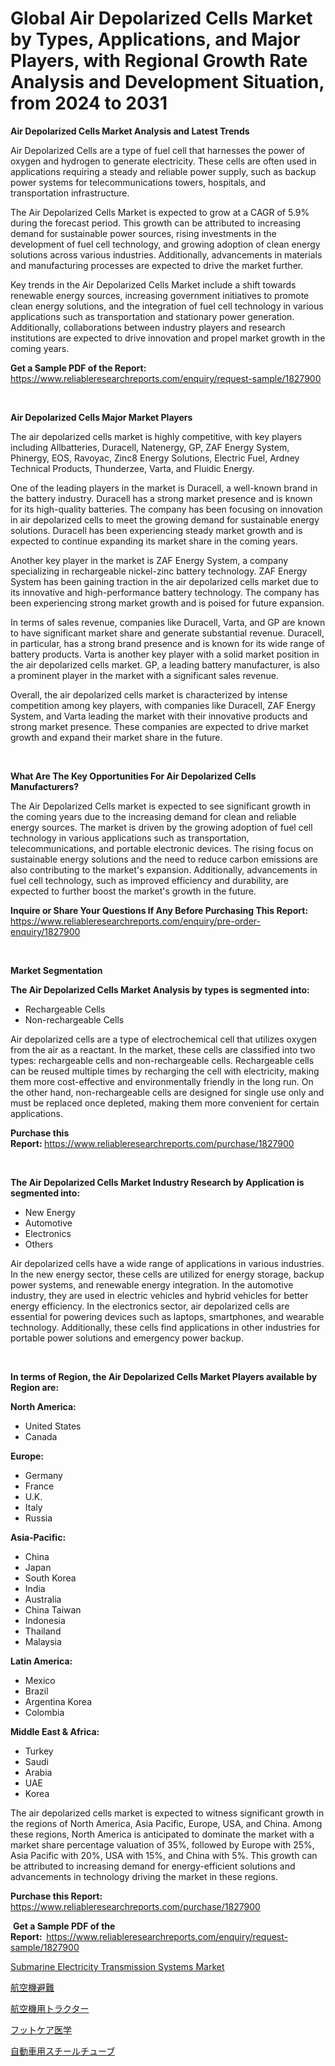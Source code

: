 <p><h1>Global Air Depolarized Cells Market by Types, Applications, and Major Players, with Regional Growth Rate Analysis and Development Situation, from 2024 to 2031</h1></p><p><strong>Air Depolarized Cells Market Analysis and Latest Trends</strong></p>
<p><p>Air Depolarized Cells are a type of fuel cell that harnesses the power of oxygen and hydrogen to generate electricity. These cells are often used in applications requiring a steady and reliable power supply, such as backup power systems for telecommunications towers, hospitals, and transportation infrastructure.</p><p>The Air Depolarized Cells Market is expected to grow at a CAGR of 5.9% during the forecast period. This growth can be attributed to increasing demand for sustainable power sources, rising investments in the development of fuel cell technology, and growing adoption of clean energy solutions across various industries. Additionally, advancements in materials and manufacturing processes are expected to drive the market further.</p><p>Key trends in the Air Depolarized Cells Market include a shift towards renewable energy sources, increasing government initiatives to promote clean energy solutions, and the integration of fuel cell technology in various applications such as transportation and stationary power generation. Additionally, collaborations between industry players and research institutions are expected to drive innovation and propel market growth in the coming years.</p></p>
<p><strong>Get a Sample PDF of the Report:&nbsp;</strong> <a href="https://www.reliableresearchreports.com/enquiry/request-sample/1827900">https://www.reliableresearchreports.com/enquiry/request-sample/1827900</a></p>
<p>&nbsp;</p>
<p><strong>Air Depolarized Cells Major Market Players</strong></p>
<p><p>The air depolarized cells market is highly competitive, with key players including Allbatteries, Duracell, Natenergy, GP, ZAF Energy System, Phinergy, EOS, Ravoyac, Zinc8 Energy Solutions, Electric Fuel, Ardney Technical Products, Thunderzee, Varta, and Fluidic Energy.</p><p>One of the leading players in the market is Duracell, a well-known brand in the battery industry. Duracell has a strong market presence and is known for its high-quality batteries. The company has been focusing on innovation in air depolarized cells to meet the growing demand for sustainable energy solutions. Duracell has been experiencing steady market growth and is expected to continue expanding its market share in the coming years.</p><p>Another key player in the market is ZAF Energy System, a company specializing in rechargeable nickel-zinc battery technology. ZAF Energy System has been gaining traction in the air depolarized cells market due to its innovative and high-performance battery technology. The company has been experiencing strong market growth and is poised for future expansion.</p><p>In terms of sales revenue, companies like Duracell, Varta, and GP are known to have significant market share and generate substantial revenue. Duracell, in particular, has a strong brand presence and is known for its wide range of battery products. Varta is another key player with a solid market position in the air depolarized cells market. GP, a leading battery manufacturer, is also a prominent player in the market with a significant sales revenue.</p><p>Overall, the air depolarized cells market is characterized by intense competition among key players, with companies like Duracell, ZAF Energy System, and Varta leading the market with their innovative products and strong market presence. These companies are expected to drive market growth and expand their market share in the future.</p></p>
<p>&nbsp;</p>
<p><strong>What Are The Key Opportunities For Air Depolarized Cells Manufacturers?</strong></p>
<p><p>The Air Depolarized Cells market is expected to see significant growth in the coming years due to the increasing demand for clean and reliable energy sources. The market is driven by the growing adoption of fuel cell technology in various applications such as transportation, telecommunications, and portable electronic devices. The rising focus on sustainable energy solutions and the need to reduce carbon emissions are also contributing to the market's expansion. Additionally, advancements in fuel cell technology, such as improved efficiency and durability, are expected to further boost the market's growth in the future.</p></p>
<p><strong>Inquire or Share Your Questions If Any Before Purchasing This Report:</strong> <a href="https://www.reliableresearchreports.com/enquiry/pre-order-enquiry/1827900">https://www.reliableresearchreports.com/enquiry/pre-order-enquiry/1827900</a></p>
<p>&nbsp;</p>
<p><strong>Market Segmentation</strong></p>
<p><strong>The Air Depolarized Cells Market Analysis by types is segmented into:</strong></p>
<p><ul><li>Rechargeable Cells</li><li>Non-rechargeable Cells</li></ul></p>
<p><p>Air depolarized cells are a type of electrochemical cell that utilizes oxygen from the air as a reactant. In the market, these cells are classified into two types: rechargeable cells and non-rechargeable cells. Rechargeable cells can be reused multiple times by recharging the cell with electricity, making them more cost-effective and environmentally friendly in the long run. On the other hand, non-rechargeable cells are designed for single use only and must be replaced once depleted, making them more convenient for certain applications.</p></p>
<p><strong>Purchase this Report:&nbsp;</strong><a href="https://www.reliableresearchreports.com/purchase/1827900">https://www.reliableresearchreports.com/purchase/1827900</a></p>
<p>&nbsp;</p>
<p><strong>The Air Depolarized Cells Market Industry Research by Application is segmented into:</strong></p>
<p><ul><li>New Energy</li><li>Automotive</li><li>Electronics</li><li>Others</li></ul></p>
<p><p>Air depolarized cells have a wide range of applications in various industries. In the new energy sector, these cells are utilized for energy storage, backup power systems, and renewable energy integration. In the automotive industry, they are used in electric vehicles and hybrid vehicles for better energy efficiency. In the electronics sector, air depolarized cells are essential for powering devices such as laptops, smartphones, and wearable technology. Additionally, these cells find applications in other industries for portable power solutions and emergency power backup.</p></p>
<p>&nbsp;</p>
<p><strong>In terms of Region, the Air Depolarized Cells Market Players available by Region are:</strong></p>
<p>
    <p> <strong> North America: </strong>
        <ul>
            <li>United States</li>
            <li>Canada</li>
        </ul>
        </p> 
    <p> <strong> Europe: </strong>
        <ul>
            <li>Germany</li>
            <li>France</li>
            <li>U.K.</li>
            <li>Italy</li>
            <li>Russia</li>
        </ul>
        </p> 
    <p> <strong> Asia-Pacific: </strong>
        <ul>
            <li>China</li>
            <li>Japan</li>
            <li>South Korea</li>
            <li>India</li>
            <li>Australia</li>
            <li>China Taiwan</li>
            <li>Indonesia</li>
            <li>Thailand</li>
            <li>Malaysia</li>
        </ul>
        </p> 
    <p> <strong> Latin America: </strong>
        <ul>
            <li>Mexico</li>
            <li>Brazil</li>
            <li>Argentina Korea</li>
            <li>Colombia</li>
        </ul>
        </p> 
    <p> <strong> Middle East & Africa: </strong>
        <ul>
            <li>Turkey</li>
            <li>Saudi</li>
            <li>Arabia</li>
            <li>UAE</li>
            <li>Korea</li>
        </ul>
    </p>
    </p>
<p><p>The air depolarized cells market is expected to witness significant growth in the regions of North America, Asia Pacific, Europe, USA, and China. Among these regions, North America is anticipated to dominate the market with a market share percentage valuation of 35%, followed by Europe with 25%, Asia Pacific with 20%, USA with 15%, and China with 5%. This growth can be attributed to increasing demand for energy-efficient solutions and advancements in technology driving the market in these regions.</p></p>
<p><strong>Purchase this Report: </strong><a href="https://www.reliableresearchreports.com/purchase/1827900">https://www.reliableresearchreports.com/purchase/1827900</a></p>
<p>&nbsp;<strong>Get a Sample PDF of the Report:&nbsp;&nbsp;</strong><a href="https://www.reliableresearchreports.com/enquiry/request-sample/1827900">https://www.reliableresearchreports.com/enquiry/request-sample/1827900</a></p>
<p><strong></strong></p>
<p><p><a href="https://github.com/brentleyjimmiealvaradoz4l1rea/Market-Research-Report-List-1/blob/main/submarine-electricity-transmission-systems-market.md">Submarine Electricity Transmission Systems Market</a></p><p><a href="https://github.com/vlcostes/Market-Research-Report-List-1/blob/main/546685916832.md">航空機避難</a></p><p><a href="https://github.com/EstaSprer20231/Market-Research-Report-List-1/blob/main/262228616833.md">航空機用トラクター</a></p><p><a href="https://medium.com/@nyahmertz1944/%E3%83%95%E3%83%83%E3%83%88%E3%82%B1%E3%82%A2%E5%8C%BB%E8%96%AC%E5%93%81%E5%B8%82%E5%A0%B4%E3%81%AF%E5%B8%82%E5%A0%B4%E3%82%B7%E3%82%A7%E3%82%A2-%E5%B8%82%E5%A0%B4%E3%83%88%E3%83%AC%E3%83%B3%E3%83%89-%E5%B8%82%E5%A0%B4%E6%88%90%E9%95%B7%E3%81%AB%E9%96%A2%E3%81%99%E3%82%8B%E6%83%85%E5%A0%B1%E3%82%92%E6%8F%90%E4%BE%9B%E3%81%97%E3%81%BE%E3%81%99-9c1a5c200ae4">フットケア医学</a></p><p><a href="https://medium.com/@kaiyohnson76845/%E8%87%AA%E5%8B%95%E8%BB%8A%E7%94%A8%E9%8B%BC%E7%AE%A1%E5%B8%82%E5%A0%B4%E3%81%AE%E8%A6%8F%E6%A8%A1-cagr-%E3%83%88%E3%83%AC%E3%83%B3%E3%83%892024-2030-326594062f7e">自動車用スチールチューブ</a></p></p>